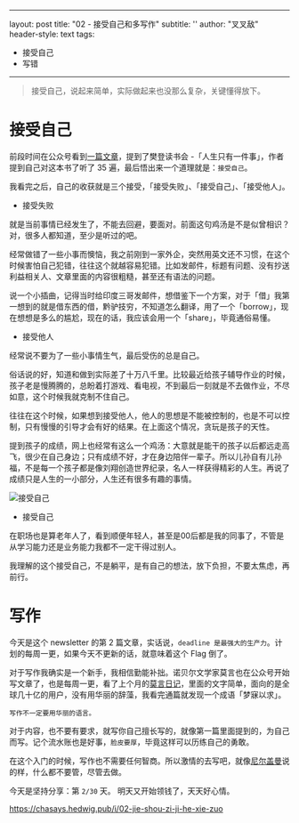 
---
layout: post
title: "02 - 接受自己和多写作"
subtitle: ''
author: "叉叉敌"
header-style: text
tags:
  - 接受自己
  - 写错
---


> 接受自己，说起来简单，实际做起来也没那么复杂，关键懂得放下。

# 接受自己

前段时间在公众号看到[一篇文章](https://mp.weixin.qq.com/s/WU0KQEdJLZt8vINLFtCMzw)，提到了樊登读书会 -「人生只有一件事」，作者提到自己对这本书了听了 35 遍，最后悟出来一个道理就是：`接受自己`。


我看完之后，自己的收获就是三个接受，「接受失败」、「接受自己」、「接受他人」。

 - 接受失败

 就是当前事情已经发生了，不能去回避，要面对。前面这句鸡汤是不是似曾相识？对，很多人都知道，至少是听过的吧。

 经常做错了一些小事而懊恼，我之前刚到一家外企，突然用英文还不习惯，在这个时候害怕自己犯错，往往这个就越容易犯错。比如发邮件，标题有问题、没有抄送利益相关人、文章里面的内容很粗糙，甚至还有语法的问题。

 说一个小插曲，记得当时给印度三哥发邮件，想借鉴下一个方案，对于「借」我第一想到的就是借东西的借，黔驴技穷，不知道怎么翻译，用了一个「borrow」，现在想想是多么的尴尬，现在的话，我应该会用一个「share」，毕竟通俗易懂。

 - 接受他人

经常说不要为了一些小事情生气，最后受伤的总是自己。

 俗话说的好，知道和做到实际差了十万八千里。比较最近给孩子辅导作业的时候，孩子老是慢腾腾的，总盼着打游戏、看电视，不到最后一刻就是不去做作业，不尽如意，这个时候我就克制不住自己。
 
 往往在这个时候，如果想到接受他人，他人的思想是不能被控制的，也是不可以控制，只有慢慢的引导才会有好的结果。在上面这个情况，贪玩是孩子的天性。

提到孩子的成绩，网上也经常有这么一个鸡汤：大意就是能干的孩子以后都远走高飞，很少在自己身边；只有成绩不好，才在身边陪伴一辈子。所以儿孙自有儿孙福，不是每一个孩子都是像刘翔创造世界纪录，名人一样获得精彩的人生。再说了成绩只是人生的一小部分，人生还有很多有趣的事情。


![接受自己](https://gitee.com/chasays/mdPic/raw/master/uPic/auj4rD.png)

 - 接受自己

在职场也是算老年人了，看到顺便年轻人，甚至是00后都是我的同事了，不管是从学习能力还是业务能力我都不一定干得过别人。

我理解的这个接受自己，不是躺平，是有自己的想法，放下负担，不要太焦虑，再前行。


# 写作

今天是这个 newsletter 的第 2 篇文章，实话说，`deadline 是最强大的生产力`。计划的每周一更，如果今天不更新的话，就意味着这个 Flag 倒了。

对于写作我确实是一个新手，我相信勤能补拙。诺贝尔文学家莫言也在公众号开始写文章了，也是每周一更，看了上个月的[莫言日记](https://mp.weixin.qq.com/s/Ef4mdN4XUmgMYlPwZpCluw)，里面的文字简单，面向的是全球几十亿的用户，没有用华丽的辞藻，我看完通篇就发现一个成语「梦寐以求」。

`写作不一定要用华丽的语言。` 

对于内容，也不要有要求，就写你自己擅长写的，就像第一篇里面提到的，为自己而写。记个流水账也是好事，`脸皮要厚`，毕竟这样可以历练自己的勇敢。

在这个入门的时候，写作也不需要任何智商。所以激情的去写吧，就像[尼尔盖曼](https://www.reddit.com/r/writing/comments/1rajs4/advice_on_writing_from_neil_gaiman_assume_that/)说的样，什么都不要管，尽管去做。




今天是坚持分享：第 `2/30` 天。
明天又开始领钱了，天天好心情。

https://chasays.hedwig.pub/i/02-jie-shou-zi-ji-he-xie-zuo